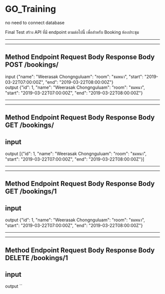 # GO_Training

no need to connect database

Final Test
สร้าง API ที่มี endpoint ตามต่อไปนี้ เพื่อสำหรับ Booking ห้องประชุม
______________________________________________________________________________________________________________________________
--------------------------------------------------------
Method	Endpoint	Request Body	Response Body
POST	/bookings/	
--------------------------------------------------------
input 
{"name": "Weerasak Chongnguluam": "room": "ชมพนา", "start": "2019-03-22T07:00:00Z", "end": "2019-03-22T08:00:00Z"}	
output
{"id": 1, "name": "Weerasak Chongnguluam": "room": "ชมพนา", "start": "2019-03-22T07:00:00Z", "end": "2019-03-22T08:00:00Z"}
______________________________________________________________________________________________________________________________
--------------------------------------------------------
Method	Endpoint	Request Body	Response Body
GET	/bookings/	
--------------------------------------------------------
input 
  - 
output
[{"id": 1, "name": "Weerasak Chongnguluam": "room": "ชมพนา", "start": "2019-03-22T07:00:00Z", "end": "2019-03-22T08:00:00Z"}]
______________________________________________________________________________________________________________________________
--------------------------------------------------------
Method	Endpoint	Request Body	Response Body
GET	/bookings/1	
--------------------------------------------------------
input 
  - 
output
{"id": 1, "name": "Weerasak Chongnguluam": "room": "ชมพนา", "start": "2019-03-22T07:00:00Z", "end": "2019-03-22T08:00:00Z"}
______________________________________________________________________________________________________________________________
--------------------------------------------------------
Method	Endpoint	Request Body	Response Body
DELETE	/bookings/1	
--------------------------------------------------------
input 
  - 
output
``
